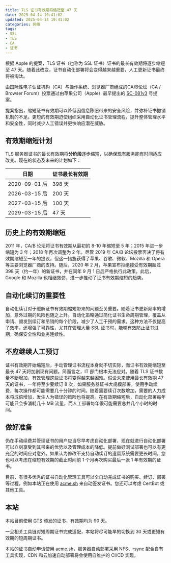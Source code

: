 ```yaml
---
title: TLS 证书有效期将缩短至 47 天
date: 2025-04-14 19:41:02
updated: 2025-04-14 19:41:02
categories: 网络
tags:
- SSL
- TLS
- CA
- 证书
---
```

根据 Apple 的提案，TLS 证书（也称为 SSL 证书）证书的最长有效期将逐步缩短至 47 天。随着此改变，证书自动化部署将会变得越来越重要，人工更新证书最终将被淘汰。  

<!-- more -->

由国际性电子认证机构（CA）与操作系统、浏览器厂商组成的CA/B论坛（CA / Browser Forum）投票通过由苹果公司（Apple）最早提出的 [SC-081v3](https://groups.google.com/a/groups.cabforum.org/g/servercert-wg/c/9768xgUUfhQ) 号提案。  

提案指出，缩短证书有效期可以降低因信息陈旧带来的安全风险，并弥补证书撤销机制的不足。更短的有效期迫使组织采用自动化证书管理流程，提升整体管理水平和安全性，同时减少人工错误并更快响应潜在威胁。  

## 有效期缩短计划
TLS 服务器证书的最长有效期将**分阶段**逐步缩短，以确保现有服务能有时间适应改变。现在的状态及未来的计划如下：

|日期|证书最长有效期|
|---|---|
|2020-09-01 后|398 天|
|2026-03-15 后|200 天|
|2027-03-15 后|100 天|
|2029-03-15 后|47 天|

## 历史上的有效期缩短
2011 年，CA/B 论坛将证书有效期从最初的 8-10 年缩短至 5 年；2015 年进一步缩短为 3 年；2018 年再次调整为 2 年。尽管 2019 年 CA/B 论坛投票否决了将有效期缩短至一年的提议，但这一措施获得了苹果、谷歌、微软、Mozilla 和 Opera 等主要浏览器厂商的支持。随后，2020 年 2 月，苹果宣布拒绝接受有效期超过 398 天（约一年）的新证书，并在同年 9 月 1 日后严格执行此政策。此后，Google 和 Mozilla 也相继效仿，进一步推动了证书有效期缩短的趋势。  

## 自动化续订的重要性
自动化续订对于缓解证书有效期缩短带来的问题至关重要。随着证书更新频率的增加，意外过期的风险也随之上升。自动化策略通过简化证书生命周期管理，覆盖从申请、颁发到续订和吊销的每个阶段，减少了人工干预的需求。这种方法不仅提高了效率，还增强了可靠性，尤其在管理大量 SSL 证书时，能够有效防止证书过期，确保安全性和业务连续性。

## 不应继续人工预订
证书有效期开始缩短后，手动管理证书流程本身就不切实际，而证书有效期缩短至最长 47 天将加剧现有问题。简而言之，IT 部门根本无法应对。随着 TLS 证书数量不断增加，有效管理这些证书将变得越来越困难。假设未来使用最长有效期 47 天的证书，一年将至少要续订 8 次，如果服务器证书大规模部署，使用手动续费，每次操作都可能需要几十分钟的时间。随着需要续订次数增加，需要的人力成本将成倍增加，发生人为错误的风险也将提高。在有效期缩短后，自动化部署每年可能只会多消耗几十 MB 流量，而人工部署每年很可能需要总共几个小时的时间。

## 做好准备
仍在手动续费并管理证书的用户应当尽早考虑自动化部署，现在就进行自动化部署可以立刻享受到其带来的优势以及管理成本的降低。提前做好测试部署也可以有更充足的时间应对意外。如果认为修改不支持自动续订的遗留系统需要更长时间，您也可以考虑在缩短有效期的截止时间前 1 个月再次购买最后一张 1 年有效期的证书。  

目前，有很多优秀的证书自动化管理工具可以全自动完成证书的购买、续订、部署等过程，例如本站正在使用 [acme.sh](https://acme.sh) 来自动签发证书。您还可以考虑 CertBot 或其他工具。  

## 本站
本站目前使用 [GTS](https://pki.goog) 颁发的证书，有效期均为 90 天。  

一旦相关工具链对短周期证书完成适配，本站将尽可能早的切换到 30 天或更短有效期的短周期证书。  

本站的证书自动申请使用 [acme.sh](https://acme.sh)，服务器自动部署采用 NFS、rsync 配合自有工具实现，CDN 和云加速自动部署将会使用自维护的 CI/CD 实现。  
